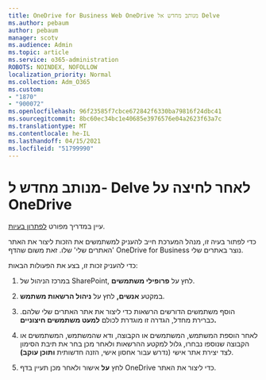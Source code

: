 ```yaml
---
title: OneDrive for Business Web OneDrive מנותב מחדש אל Delve
ms.author: pebaum
author: pebaum
manager: scotv
ms.audience: Admin
ms.topic: article
ms.service: o365-administration
ROBOTS: NOINDEX, NOFOLLOW
localization_priority: Normal
ms.collection: Adm_O365
ms.custom:
- "1870"
- "900072"
ms.openlocfilehash: 96f23585f7cbce672842f6330ba79816f24dbc41
ms.sourcegitcommit: 8bc60ec34bc1e40685e3976576e04a2623f63a7c
ms.translationtype: MT
ms.contentlocale: he-IL
ms.lasthandoff: 04/15/2021
ms.locfileid: "51799990"
---
```

# <a name="redirected-to-delve-after-you-click-onedrive"></a>מנותב מחדש ל- Delve לאחר לחיצה על OneDrive

עיין במדריך מפורט [לפתרון בעיות](https://docs.microsoft.com/sharepoint/support/sites/troubleshooting-guide-for-sites-stopped-at-provisioning).

כדי לפתור בעיה זו, מנהל המערכת חייב להעניק למשתמשים את הזכות ליצור את האתר 'האתרים שלי' שלו. זאת משום שהדף OneDrive for Business נוצר באתרים שלי.

כדי להעניק זכות זו, בצע את הפעולות הבאות:

1. במרכז הניהול של SharePoint, לחץ על **פרופילי משתמשים**.

2. במקטע **אנשים,** לחץ על **ניהול הרשאות משתמש**.

3. הוסף משתמשים הדורשים הרשאות כדי ליצור את אתר האתרים שלי שלהם. כברירת מחדל, הגדרה זו מוגדרת לכולם **למעט משתמשים חיצוניים.**

4. לאחר הוספת המשתמש, המשתמשים או הקבוצה, ודא שהמשתמש, המשתמשים או הקבוצה שנוספו  נבחרו, גלול למקטע ההרשאות ולאחר מכן בחר את תיבת הסימון לצד יצירת אתר אישי (נדרש עבור אחסון אישי, הזנה חדשותית **ותוכן עוקב)**.

5. לחץ **על** אישור ולאחר מכן תעיין בדף OneDrive כדי ליצור את האתר.
